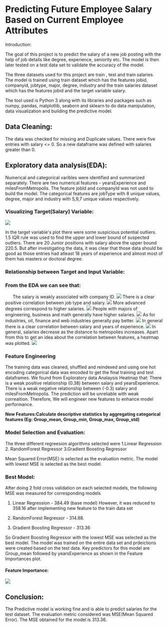 # Predicting Future Employee Salary Based on Current Employee Attributes

Introduction:

The goal of this project is to predict the salary of a new job posting with the help of job details like degree, experience, seniority etc. The model is then later tested on a test data set to validate the accuracy of the model.

The three datasets used for this project are train , test and train salaries. The model is trained using train dataset which has the features jobid, companyid, jobtype, major, degree, industry and the train salaries dataset which has the features jobid and the target variable salary.

The tool used is Python 3 along with its libraries and packages such as numpy, pandas, matplotlib, seaborn and sklearn to do data manipulation, data visualization and building the predictive model.

## Data Cleaning:
The data was checked for missing and Duplicate values. There were five entries with salary <= 0. So a new dataframe was defined with salaries greater than 0.

## Exploratory data analysis(EDA):
Numerical and categorical varibles were identified and summarized separately. There are two numerical features - yearsExperience and milesFromMetropolis. The feature jobId and companyId was not used to build the model. The categorical features are jobType with 8 unique values, degree, major and industry with 5,9,7 unique values respectively.

### Visualizing Target(Salary) Variable:

<img src = "image/salary-distribuition.png">

In the target variable's plot there were some suspicious potential outliers. 1.5 IQR rule was used to find the upper and lower bound of suspected outliers. There are 20 Junior positions with salary above the upper bound 220.5. But after investigating the data, it was clear that those data should be good as those entries had atleast 18 years of experience and almost most of them has masters or doctoral degree.

### Relationship between Target and Input Variable:  
### From the EDA we can see that:
<img src = "image/salary-companyId.png" width="20" height="10">  
The salary is weakly associated with company ID. 
<img src = "image/salary-jobType.png">
There is a clear positive correlation between job type and salary. 
<img src = "image/salary-degree.png">
More advanced degrees correspond to higher salaries. 
<img src = "image/salary-major.png">
People with majors of engineering, business and math generally have higher salaries. 
<img src = "image/salary-industry.png">
As for industries, oil, finance and web industries generally pay better. 
<img src = "image/salary-experience.png"> 
In general there is a clear correlation between salary and years of experience. 
<img src = "image/salary-milesFromMetapolis.png">  
In general, salaries decrease as the distance to metropolies increases. 
Apart from this to get an idea about the correlation between features, a heatmap was plotted.
<img src = "image/heatmap.png">

### Feature Engineering
The training data was cleaned, shuffled and reindexed and using one hot encoding categorical data was encoded to get the final training and test dataframes.
We found from Exploratory data Analaysis Heatmap that:
There is a weak positive relationship (0.38) between salary and yearsExperience. There is a weak negative relationship between (-0.3) salary and milesFromMetropolis. The prediction will be unreliable with weak correaltion. Therefore, We will engineer new features to enhance model performance.

**New Features:Calculate descriptive statistics by aggregating categorical features (Eg: Group_mean, Group_min, Group_max, Group_std)**

### Model Selection and Evaluation:
The three different regreesion algorithms selected were 1.Linear Regression  2. RandomForest Regressor 3.Gradient Boosting Regressor

Mean Squared Error(MSE) is selected as the evaluation metric. The model with lowest MSE is selected as the best model.

### Best Model:
After doing 2 fold cross validation on each selected models, the following MSE was measured for corresponding models

1. Linear Regression - 384.49 (base model) However, it was reduced to 358.16 after implementing new feature to the train data set   

2. RandomForest Regressor - 314.88. 

3. Gradient Boosting Regressor - 313.36

So Gradient Boosting Regressor with the lowest MSE was selected as the best model. The model was trained on the entire data set and prdeictions were created based on the test data. Key predictors for this model are Group_mean followed by yearsExperience as shown in the Feature Importances plot.

#### Feature Importance:
<img src = "image/feature-importance.png">

## Conclusion:
The Predictive model is working fine and is able to predict salaries for the test dataset. The evaluation metric considered was MSE(Mean Squared Error). The MSE obtained for the model is 313.36.
